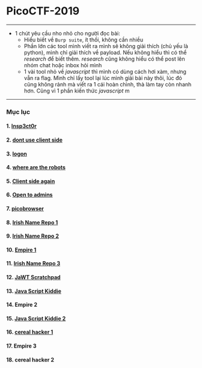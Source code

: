 # PicoCTF-2019
---
- 1 chút yêu cầu nho nhỏ cho người đọc bài:
  - Hiểu biết về `Burp suite`, ít thồi, không cần nhiều
  - Phần lớn các tool mình viết ra mình sẽ không giải thích (chủ yếu là python), mình chỉ giải thích về payload. Nếu không hiểu thì có thể *research* để biết thêm. *research* cũng không hiểu có thể post lên nhóm chat hoặc inbox hỏi mình
  - 1 vài tool nhỏ về *javascript* thì mình có dùng cách hơi xàm, nhưng vẫn ra flag. Mình chỉ lấy tool lại lúc mình giải bài này thôi, lúc đó cũng không rảnh mà viết ra 1 cái hoàn chình, thà làm tay còn nhanh hơn. Cũng vì 1 phần kiến thức *javascript* m
---
### Mục lục

#### 1. [Insp3ct0r](https://github.com/KaitoRyouga/PicoCTF-2019/tree/master/Insp3ct0r)

#### 2. [dont use client side](https://github.com/KaitoRyouga/PicoCTF-2019/tree/master/dont%20use%20client%20side)

#### 3. [logon](https://github.com/KaitoRyouga/PicoCTF-2019/tree/master/logon)

#### 4. [where are the robots](https://github.com/KaitoRyouga/PicoCTF-2019/tree/master/where%20are%20the%20robots)

#### 5. [Client side again](https://github.com/KaitoRyouga/PicoCTF-2019/tree/master/Client%20side%20again)

#### 6. [Open to admins](https://github.com/KaitoRyouga/PicoCTF-2019/tree/master/Open%20to%20admins)

#### 7. [picobrowser](https://github.com/KaitoRyouga/PicoCTF-2019/tree/master/picobrowser)

#### 8. [Irish Name Repo 1](https://github.com/KaitoRyouga/PicoCTF-2019/tree/master/Irish%20Name%20Repo%201)

#### 9. [Irish Name Repo 2](https://github.com/KaitoRyouga/PicoCTF-2019/tree/master/Irish%20Name%20Repo%202)

#### 10. [Empire 1](https://github.com/KaitoRyouga/PicoCTF-2019/tree/master/Empire%201)

#### 11. [Irish Name Repo 3](https://github.com/KaitoRyouga/PicoCTF-2019/tree/master/Irish%20Name%20Repo%203)

#### 12. [JaWT Scratchpad](https://github.com/KaitoRyouga/PicoCTF-2019/tree/master/JaWT%20Scratchpad)

#### 13. [Java Script Kiddie](https://github.com/KaitoRyouga/PicoCTF-2019/tree/master/Java%20Script%20Kiddie)

#### 14. Empire 2

#### 15. [Java Script Kiddie 2](https://github.com/KaitoRyouga/PicoCTF-2019/tree/master/Java%20Script%20Kiddie%202)

#### 16. [cereal hacker 1](https://github.com/KaitoRyouga/PicoCTF-2019/tree/master/cereal%20hacker%201)

#### 17. Empire 3

#### 18. cereal hacker 2
